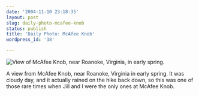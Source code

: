 ```yaml
---
date: '2004-11-10 23:18:35'
layout: post
slug: daily-photo-mcafee-knob
status: publish
title: 'Daily Photo: McAfee Knob'
wordpress_id: '38'

---
```


![View of McAfee Knob, near Roanoke, Virginia, in early spring.](http://www.clioweb.org/i/dailyphoto/mcafee1.jpg)


A view from McAfee Knob, near Roanoke, Virginia in early spring. It was cloudy day, and it actually rained on the hike back down, so this was one of those rare times when Jill and I were the only ones at McAfee Knob.
